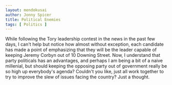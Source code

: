 ```yaml
---
layout: mendokusai
author: Jonny Spicer
title: Political Enemies
tags: [ Politics ]
---
```

While following the Tory leadership contest in the news in the past few days, I can't help but notice how almost without exception, each candidate
has made a point of emphasizing that they will be the leader capable of keeping Jeremy Corbyn out of 10 Downing Street. Now, I understand that party politicals
has an advantages, and perhaps I am being a bit of a naive millenial, but should keeping the opposing party out of government really be so high up everybody's agenda?
Couldn't you like, just all work together to try to improve the slew of issues facing the country? Just a thought.
